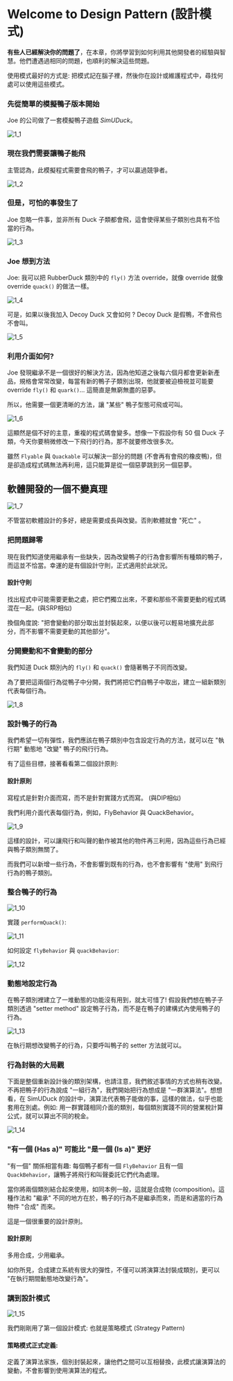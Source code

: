 # Welcome to Design Pattern (設計模式)
**有些人已經解決你的問題了**，在本章，你將學習到如何利用其他開發者的經驗與智慧。他們遭遇過相同的問題，也順利的解決這些問題。

使用模式最好的方式是: 把模式記在腦子裡，然後你在設計或維護程式中，尋找何處可以使用這些模式。

### 先從簡單的模擬鴨子版本開始
Joe 的公司做了一套模擬鴨子遊戲 *SimUDuck*。

![1_1](images/1_1.PNG)

### 現在我們需要讓鴨子能飛
主管認為，此模擬程式需要會飛的鴨子，才可以贏過競爭者。

![1_2](images/1_2.PNG)

### 但是，可怕的事發生了
Joe 忽略一件事，並非所有 Duck 子類都會飛，這會使得某些子類別也具有不恰當的行為。

![1_3](images/1_3.PNG)

### Joe 想到方法
Joe: 我可以把 RubberDuck 類別中的 `fly()` 方法 override，就像 override 就像 override `quack()` 的做法一樣。

![1_4](images/1_4.PNG)

可是，如果以後我加入 Decoy Duck 又會如何 ? Decoy Duck 是假鴨，不會飛也不會叫。

![1_5](images/1_5.PNG)

### 利用介面如何?
Joe 發現繼承不是一個很好的解決方法，因為他知道之後每六個月都會更新新產品，規格會常常改變，每當有新的鴨子子類別出現，他就要被迫檢視並可能要 override `fly()` 和 `quark()`... 這簡直是無窮無盡的惡夢。

所以，他需要一個更清晰的方法，讓 "某些" 鴨子型態可飛或可叫。

![1_6](images/1_6.PNG)

這顯然是個不好的主意，重複的程式碼會變多。想像一下假設你有 50 個 Duck 子類，今天你要稍微修改一下飛行的行為，那不就要修改很多次。

雖然 `Flyable` 與 `Quackable` 可以解決一部分的問題 (不會再有會飛的橡皮鴨)，但是卻造成程式碼無法再利用，這只能算是從一個惡夢跳到另一個惡夢。

## 軟體開發的一個不變真理

![1_7](images/1_7.PNG)

不管當初軟體設計的多好，總是需要成長與改變。否則軟體就會 "死亡" 。

### 把問題歸零
現在我們知道使用繼承有一些缺失，因為改變鴨子的行為會影響所有種類的鴨子，而這並不恰當。幸運的是有個設計守則，正式適用於此狀況。

#### 設計守則
找出程式中可能需要更動之處，把它們獨立出來，不要和那些不需要更動的程式碼混在一起。(與SRP相似)

換個角度說: "把會變動的部分取出並封裝起來，以便以後可以輕易地擴充此部分，而不影響不需要更動的其他部分"。

### 分開變動和不會變動的部分
我們知道 Duck 類別內的 `fly()` 和 `quack()` 會隨著鴨子不同而改變。

為了要把這兩個行為從鴨子中分開，我們將把它們自鴨子中取出，建立一組新類別代表每個行為。

![1_8](images/1_8.PNG)

### 設計鴨子的行為
我們希望一切有彈性，我們應該在鴨子類別中包含設定行為的方法，就可以在 "執行期" 動態地 "改變" 鴨子的飛行行為。

有了這些目標，接著看看第二個設計原則:

#### 設計原則
寫程式是針對介面而寫，而不是針對實踐方式而寫。 (與DIP相似)

我們利用介面代表每個行為，例如，FlyBehavior 與 QuackBehavior。

![1_9](images/1_9.PNG)

這樣的設計，可以讓飛行和叫聲的動作被其他的物件再三利用，因為這些行為已經與鴨子類別無關了。

而我們可以新增一些行為，不會影響到既有的行為，也不會影響有 "使用" 到飛行行為的鴨子類別。

### 整合鴨子的行為

![1_10](images/1_10.PNG)

實踐 `performQuack()`:

![1_11](images/1_11.PNG)

如何設定 `flyBehavior` 與 `quackBehavior`:

![1_12](images/1_12.PNG)

### 動態地設定行為
在鴨子類別裡建立了一堆動態的功能沒有用到，就太可惜了! 假設我們想在鴨子子類別透過 "setter method" 設定鴨子行為，而不是在鴨子的建構式內使用鴨子的行為。

![1_13](images/1_13.PNG)

在執行期想改變鴨子的行為，只要呼叫鴨子的 setter 方法就可以。

### 行為封裝的大局觀
下面是整個重新設計後的類別架構，也請注意，我們敘述事情的方式也稍有改變。不再把鴨子的行為說成 "一組行為"，我們開始把行為想成是 "一群演算法"。想想看，在 SimUDuck 的設計中，演算法代表鴨子能做的事，這樣的做法，似乎也能套用在別處。例如: 用一群實踐相同介面的類別，每個類別實踐不同的營業稅計算公式，就可以算出不同的稅金。

![1_14](images/1_14.PNG)

### "有一個 (Has a)" 可能比 "是一個 (Is a)" 更好
"有一個" 關係相當有趣: 每個鴨子都有一個 `FlyBehavior` 且有一個 `QuackBehavior`，讓鴨子將飛行和叫聲委託它們代為處理。

當你將兩個類別結合起來使用，如同本例一般，這就是合成物 (composition)。這種作法和 "繼承" 不同的地方在於，鴨子的行為不是繼承而來，而是和適當的行為物件 "合成" 而來。

這是一個很重要的設計原則。

#### 設計原則
多用合成，少用繼承。

如你所見，合成建立系統有很大的彈性，不僅可以將演算法封裝成類別，更可以 "在執行期間動態地改變行為"。

### 講到設計模式

![1_15](images/1_15.PNG)

我們剛剛用了第一個設計模式: 也就是策略模式 (Strategy Pattern)

#### 策略模式正式定義:
定義了演算法家族，個別封裝起來，讓他們之間可以互相替換，此模式讓演算法的變動，不會影響到使用演算法的程式。